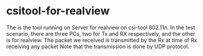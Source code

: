 # csitool-for-realview

The is the tool running on Server for realview on csi-tool 802.11n.
In the test scenario, there are three PCs, two for Tx and RX respectively, and the other is for realview.
The packet we received is transmitted by the Rx at time of Rx receiving any packet
Note that the transmission is done by UDP protocol.

